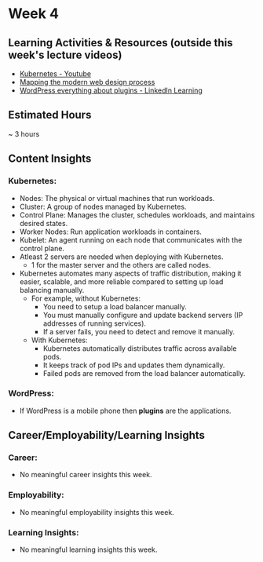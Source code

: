 # Week 4

## Learning Activities & Resources (outside this week's lecture videos)
- [Kubernetes - Youtube](https://www.youtube.com/watch?v=7bA0gTroJjw)
- [Mapping the modern web design process](https://www.linkedin.com/learning-login/share?account=2223545&forceAccount=false&redirect=https%3A%2F%2Fwww.linkedin.com%2Flearning%2Fmapping-the-modern-web-design-process%3Ftrk%3Dshare_ent_url%26shareId%3DBVPS7NF%252FRNybIVZu9r6dRg%253D%253D)
- [WordPress everything about plugins - LinkedIn Learning](https://www.linkedin.com/learning-login/share?account=2223545&forceAccount=false&redirect=https%3A%2F%2Fwww.linkedin.com%2Flearning%2Fwordpress-everything-about-plugins%3Ftrk%3Dshare_ent_url%26shareId%3DFb71q%252Bo6QlWKDTcUqhmUcw%253D%253D)
## Estimated Hours
~ 3 hours

## Content Insights
### Kubernetes:
- Nodes: The physical or virtual machines that run workloads.
- Cluster: A group of nodes managed by Kubernetes.
- Control Plane: Manages the cluster, schedules workloads, and maintains desired states.
- Worker Nodes: Run application workloads in containers.
- Kubelet: An agent running on each node that communicates with the control plane.
- Atleast 2 servers are needed when deploying with Kubernetes.
    - 1 for the master server and the others are called nodes.
- Kubernetes automates many aspects of traffic distribution, making it easier, scalable, and more reliable compared to setting up load balancing manually.
    - For example, without Kubernetes: 
        - You need to setup a load balancer manually.
        - You must manually configure and update backend servers (IP addresses of running services).
        - If a server fails, you need to detect and remove it manually.
    - With Kubernetes:
        - Kubernetes automatically distributes traffic across available pods.
        - It keeps track of pod IPs and updates them dynamically.
        - Failed pods are removed from the load balancer automatically.

### WordPress:
- If WordPress is a mobile phone then **plugins** are the applications.

## Career/Employability/Learning Insights

### Career:
- No meaningful career insights this week.

### Employability:
- No meaningful employability insights this week.

### Learning Insights:
- No meaningful learning insights this week.
